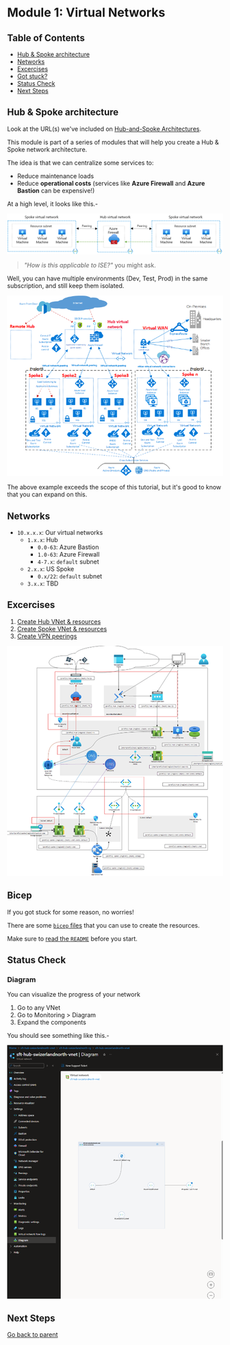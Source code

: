 # Module 1: Virtual Networks

## Table of Contents

- [Hub & Spoke architecture](#hub--spoke-architecture)
- [Networks](#networks)
- [Excercises](#excercises)
- [Got stuck?](#bicep)
- [Status Check](#status-check)
- [Next Steps](#next-steps)

## Hub & Spoke architecture

Look at the URL(s) we've included on [Hub-and-Spoke Architectures](../../../README.md#hub-spoke).

This module is part of a series of modules that will help you create a Hub & Spoke network architecture.

The idea is that we can centralize some services to:

- Reduce maintenance loads
- Reduce **operational costs** (services like **Azure Firewall** and **Azure Bastion** can be expensive!)

At a high level, it looks like this.-

![Hub & Spokes](../../../assets/img/azure/architectures/hub_n_spokes/fw.png)

> _"How is this applicable to ISE?"_ you might ask.

Well, you can have multiple environments (Dev, Test, Prod) in the same subscription, and still keep them isolated.

![Hub & Spokes environments](../../../assets/img/azure/architectures/hub_n_spokes/environments.png)

The above example exceeds the scope of this tutorial, but it's good to know that you can expand on this.

## Networks

- `10.x.x.x`: Our virtual networks
  - `1.x.x`: Hub
    - `0.0-63`: Azure Bastion
    - `1.0-63`: Azure Firewall
    - `4-7.x`: `default` subnet
  - `2.x.x`: US Spoke
    - `0.x/22`: `default` subnet
  - `3.x.x`: TBD

## Excercises

1. [Create Hub VNet & resources](./hub.md)
1. [Create Spoke VNet & resources](./spoke.md)
1. [Create VPN peerings](./peering.md)

![Diagram](../../../assets/img/azure/solution/diagrams/01.png)

## Bicep

If you got stuck for some reason, no worries!

There are some [`bicep` files](../../../bicep/01/) that you can use to create the resources.

Make sure to [read the `README`](../../../bicep/README.md) before you start.

## Status Check

### Diagram

You can visualize the progress of your network

1. Go to any VNet
1. Go to Monitoring > Diagram
1. Expand the components

You should see something like this.-

![Diagram](../../../assets/img/azure/solution/vnets/network/01.png)

## Next Steps

[Go back to parent](../README.md)
